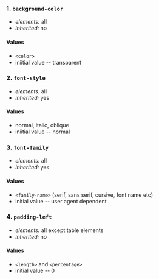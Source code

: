 ### 1. `background-color`

* *elements:* all
* *inherited:* no

#### Values
* `<color>`
* iniitial value -- transparent


### 2. `font-style`

* *elements:* all
* *inherited:* yes

#### Values
* normal, italic, oblique
* iniitial value -- normal


### 3. `font-family`

* *elements:* all
* *inherited:* yes

#### Values
* `<family-name>` (serif, sans serif, cursive, font name etc)
* initial value -- user agent dependent


### 4. `padding-left`

* *elements:* all except table elements
* *inherited:* no

#### Values
* `<length>` and `<percentage>`
* initial value -- 0


